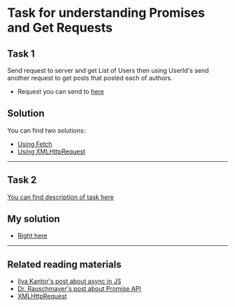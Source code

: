 # Task for understanding Promises and Get Requests

## Task 1

Send request to server and get List of Users then using UserId's send another request to get posts that posted each of authors.

- Request you can send to [here](http://jsonplaceholder.typicode.com/users)

## Solution

You can find two solutions:

- [Using Fetch](src/fetchVSxml/fetch.js)
- [Using XMLHttpRequest](src/fetchVSxml/XMLHttp.js)

---

## Task 2

[You can find description of task here](https://javascript.info/promise-api#fault-tolerant-promise-all)

## My solution

- [Right here](src/FaultTolerantPromiseAll/index.js)

---

## Related reading materials

- [Ilya Kantor's post about async in JS](https://javascript.info/async)
- [Dr. Rauschmayer's post about Promise API](http://2ality.com/2014/10/es6-promises-api.html)
- [XMLHttpRequest](https://developer.mozilla.org/en-US/docs/Web/API/XMLHttpRequest/onreadystatechange)
